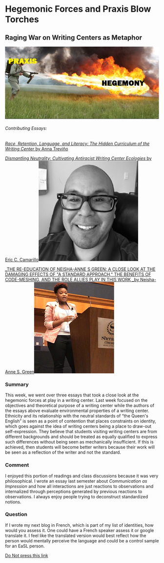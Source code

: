# Hegemonic Forces and Praxis Blow Torches  

## Raging War on Writing Centers as Metaphor  
![Flame](https://raw.githubusercontent.com/DallasAustin/A-Class-Half-Full-/main/images/Pvs%20H.png)   

###### Contributing Essays:
[_Race, Retention, Language, and Literacy: The Hidden Curriculum of the Writing Center_ by Anna Treviño](https://thepeerreview-iwca.org/issues/braver-spaces/race-retention-language-and-literacy-the-hidden-curriculum-of-the-writing-center/)    
  
[_Dismantling Neutrality: Cultivating Antiracist Writing Center Ecologies_ by Eric C. Camarillo](http://www.praxisuwc.com/162-camarillo)![Eric](https://raw.githubusercontent.com/DallasAustin/A-Class-Half-Full-/main/images/Eric.png)  
  
[_THE RE-EDUCATION OF NEISHA-ANNE S GREEN: A CLOSE LOOK AT THE DAMAGING EFFECTS OF "A STANDARD APPROACH," THE BENEFITS OF CODE-MESHING, AND THE ROLE ALLIES PLAY IN THIS WORK _by Neisha-Anne S. Green](http://www.praxisuwc.com/green-141)![Green](https://raw.githubusercontent.com/DallasAustin/A-Class-Half-Full-/main/images/Ny.png)    


### Summary  
This week, we went over three essays that took a close look at the hegemonic forces at play in a writing center. Last week focused on the objectives and theoretical purpose of a writing center while the authors of the essays above evaluate environmental properties of a writing center. Ethnicity and its relationship with the neutral standards of “the Queen's English” is seen as a point of contention that places constraints on identity, which goes against the idea of writing centers being a place to draw-out self-expression. They believe that students visiting writing centers are from different backgrounds and should be treated as equally qualified to express such differences without being seen as mechanically insufficient. If this is achieved, then students will become better writers because their work will be seen as a reflection of the writer and not the standard.  

### Comment
 I enjoyed this portion of readings and class discussions because it was very philosophical. I wrote an essay last semester about _Communication as Impression_ and how all interactions are just reactions to observations and internalized through perceptions generated by previous reactions to observations. I always enjoy people trying to deconstruct standardized notions.  

### Question
If I wrote my next blog in French, which is part of my list of identities, how would you assess it. One could have a French speaker assess it or google translate it. I feel like the translated version would best reflect how the person would mentally perceive the language and could be a control sample for an EaSL person.    

[Do Not press this link](https://www.youtube.com/watch?v=dQw4w9WgXcQ) 
